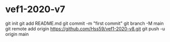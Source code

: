 # vef1-2020-v7

git init
git add README.md
git commit -m "first commit"
git branch -M main
git remote add origin https://github.com/Hss59/vef1-2020-v8.git
git push -u origin main
